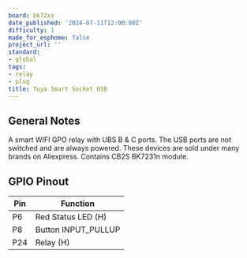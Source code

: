 ```yaml
---
board: bk72xx
date_published: '2024-07-11T12:00:00Z'
difficulty: 1
made_for_esphome: false
project_url: ''
standard:
- global
tags:
- relay
- plug
title: Tuya Smart Socket USB
---
```


## General Notes

A smart WIFI GPO relay with UBS B & C ports.
The USB ports are not switched and are always powered.
These devices are sold under many brands on Aliexpress.
Contains CB2S BK7231n module.

## GPIO Pinout

| Pin    | Function                   |
| ------ | -------------------------- |
| P6     | Red Status LED (H)         |
| P8     | Button INPUT_PULLUP        |
| P24    | Relay (H)                  |